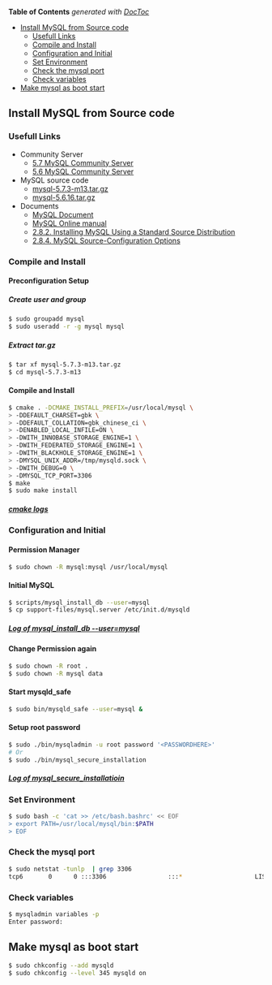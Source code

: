 <!-- START doctoc generated TOC please keep comment here to allow auto update -->
<!-- DON'T EDIT THIS SECTION, INSTEAD RE-RUN doctoc TO UPDATE -->
**Table of Contents**  *generated with [DocToc](https://github.com/thlorenz/doctoc)*

- [Install MySQL from Source code](#install-mysql-from-source-code)
  - [Usefull Links](#usefull-links)
  - [Compile and Install](#compile-and-install)
  - [Configuration and Initial](#configuration-and-initial)
  - [Set Environment](#set-environment)
  - [Check the mysql port](#check-the-mysql-port)
  - [Check variables](#check-variables)
- [Make mysql as boot start](#make-mysql-as-boot-start)

<!-- END doctoc generated TOC please keep comment here to allow auto update -->

## Install MySQL from Source code
### Usefull Links
- Community Server
    - [5.7 MySQL Community Server](http://dev.mysql.com/downloads/mysql/)
    - [5.6 MySQL Community Server](http://dev.mysql.com/downloads/mysql/5.6.html)
- MySQL source code
    - [mysql-5.7.3-m13.tar.gz](http://cdn.mysql.com/Downloads/MySQL-5.7/mysql-5.7.3-m13.tar.gz)
    - [mysql-5.6.16.tar.gz](http://dev.mysql.com/get/Downloads/MySQL-5.6/mysql-5.6.16.tar.gz)
- Documents
  - [MySQL Document](http://dev.mysql.com/doc/)
  - [MySQL Online manual](http://dev.mysql.com/doc/refman/5.7/en/)
  - [2.8.2. Installing MySQL Using a Standard Source Distribution](http://dev.mysql.com/doc/refman/5.7/en/installing-source-distribution.html)
  - [2.8.4. MySQL Source-Configuration Options](http://dev.mysql.com/doc/refman/5.7/en/source-configuration-options.html)

### Compile and Install
#### Preconfiguration Setup
##### Create user and group
```bash
$ sudo groupadd mysql
$ sudo useradd -r -g mysql mysql
```

##### Extract tar.gz
```bash
$ tar xf mysql-5.7.3-m13.tar.gz
$ cd mysql-5.7.3-m13
```

#### Compile and Install
```bash
$ cmake . -DCMAKE_INSTALL_PREFIX=/usr/local/mysql \
> -DDEFAULT_CHARSET=gbk \
> -DDEFAULT_COLLATION=gbk_chinese_ci \
> -DENABLED_LOCAL_INFILE=ON \
> -DWITH_INNOBASE_STORAGE_ENGINE=1 \
> -DWITH_FEDERATED_STORAGE_ENGINE=1 \
> -DWITH_BLACKHOLE_STORAGE_ENGINE=1 \
> -DMYSQL_UNIX_ADDR=/tmp/mysqld.sock \
> -DWITH_DEBUG=0 \
> -DMYSQL_TCP_PORT=3306
$ make
$ sudo make install
```

##### [cmake logs](https://github.com/Marslo/MyNotes/blob/master/MySQL/MySQL_Cmake_Logs.md)

### Configuration and Initial
#### Permission Manager
```bash
$ sudo chown -R mysql:mysql /usr/local/mysql
```

#### Initial MySQL
```bash
$ scripts/mysql_install_db --user=mysql
$ cp support-files/mysql.server /etc/init.d/mysqld
```

##### [Log of mysql_install_db --user=mysql](https://github.com/Marslo/MyNotes/blob/master/MySQL/mysql_install_db.md)

#### Change Permission again

```bash
$ sudo chown -R root .
$ sudo chown -R mysql data
```

#### Start mysqld_safe

```bash
$ sudo bin/mysqld_safe --user=mysql &
```

#### Setup root password

```bash
$ sudo ./bin/mysqladmin -u root password '<PASSWORDHERE>'
# Or
$ sudo ./bin/mysql_secure_installation
```

##### [Log of mysql_secure_installatioin](https://github.com/Marslo/MyNotes/blob/master/MySQL/mysql_secure_installation.md)

### Set Environment
```bash
$ sudo bash -c 'cat >> /etc/bash.bashrc' << EOF
> export PATH=/usr/local/mysql/bin:$PATH
> EOF
```

### Check the mysql port
```bash
$ sudo netstat -tunlp  | grep 3306
tcp6       0      0 :::3306                 :::*                    LISTEN      21712/mysqld
```

### Check variables

```bash
$ mysqladmin variables -p
Enter password:
```

## Make mysql as boot start

```bash
$ sudo chkconfig --add mysqld
$ sudo chkconfig --level 345 mysqld on
```
